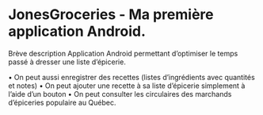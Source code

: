 # JonesGroceries - Ma première application Android.
Brève description
Application Android permettant d’optimiser le temps passé à dresser une liste d’épicerie.

•	On peut aussi enregistrer des recettes (listes d’ingrédients avec quantités et notes)
•	On peut ajouter une recette à sa liste d’épicerie simplement à l’aide d’un bouton
•	On peut consulter les circulaires des marchands d’épiceries populaire au Québec.
